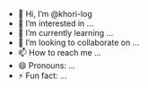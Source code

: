 - 👋 Hi, I’m @khori-log
- 👀 I’m interested in ...
- 🌱 I’m currently learning ...
- 💞️ I’m looking to collaborate on ...
- 📫 How to reach me ...
- 😄 Pronouns: ...
- ⚡ Fun fact: ...

<!---
khori-log/khori-log is a ✨ special ✨ repository because its `README.md` (this file) appears on your GitHub profile.
You can click the Preview link to take a look at your changes.
--->
